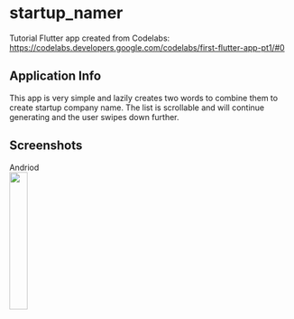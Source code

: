 # startup_namer

Tutorial Flutter app created from Codelabs: https://codelabs.developers.google.com/codelabs/first-flutter-app-pt1/#0

## Application Info

This app is very simple and lazily creates two words to combine them to create startup company name. The list is scrollable and will continue generating and the user swipes down further.

## Screenshots
Andriod<br>
<img src="https://user-images.githubusercontent.com/22218783/49513690-0f717a00-f84f-11e8-9234-673affac6e7d.png" width="25%">